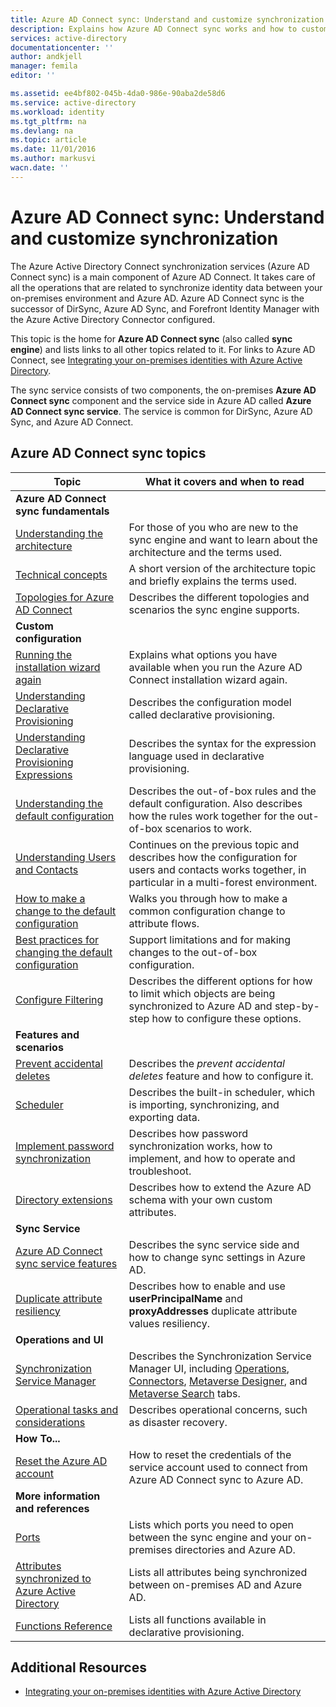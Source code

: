 ```yaml
---
title: Azure AD Connect sync: Understand and customize synchronization | Azure
description: Explains how Azure AD Connect sync works and how to customize.
services: active-directory
documentationcenter: ''
author: andkjell
manager: femila
editor: ''

ms.assetid: ee4bf802-045b-4da0-986e-90aba2de58d6
ms.service: active-directory
ms.workload: identity
ms.tgt_pltfrm: na
ms.devlang: na
ms.topic: article
ms.date: 11/01/2016
ms.author: markusvi
wacn.date: ''
---
```


# Azure AD Connect sync: Understand and customize synchronization
The Azure Active Directory Connect synchronization services (Azure AD Connect sync) is a main component of Azure AD Connect. It takes care of all the operations that are related to synchronize identity data between your on-premises environment and Azure AD. Azure AD Connect sync is the successor of DirSync, Azure AD Sync, and Forefront Identity Manager with the Azure Active Directory Connector configured.

This topic is the home for **Azure AD Connect sync** (also called **sync engine**) and lists links to all other topics related to it. For links to Azure AD Connect, see [Integrating your on-premises identities with Azure Active Directory](./active-directory-aadconnect.md).

The sync service consists of two components, the on-premises **Azure AD Connect sync** component and the service side in Azure AD called **Azure AD Connect sync service**. The service is common for DirSync, Azure AD Sync, and Azure AD Connect.

## Azure AD Connect sync topics
| Topic | What it covers and when to read |
| --- | --- |
| **Azure AD Connect sync fundamentals** | |
| [Understanding the architecture](./active-directory-aadconnectsync-understanding-architecture.md) |For those of you who are new to the sync engine and want to learn about the architecture and the terms used. |
| [Technical concepts](./active-directory-aadconnectsync-technical-concepts.md) |A short version of the architecture topic and briefly explains the terms used. |
| [Topologies for Azure AD Connect](./active-directory-aadconnect-topologies.md) |Describes the different topologies and scenarios the sync engine supports. |
| **Custom configuration** | |
| [Running the installation wizard again](./active-directory-aadconnectsync-installation-wizard.md) |Explains what options you have available when you run the Azure AD Connect installation wizard again. |
| [Understanding Declarative Provisioning](./active-directory-aadconnectsync-understanding-declarative-provisioning.md) |Describes the configuration model called declarative provisioning. |
| [Understanding Declarative Provisioning Expressions](./active-directory-aadconnectsync-understanding-declarative-provisioning-expressions.md) |Describes the syntax for the expression language used in declarative provisioning. |
| [Understanding the default configuration](./active-directory-aadconnectsync-understanding-default-configuration.md) |Describes the out-of-box rules and the default configuration. Also describes how the rules work together for the out-of-box scenarios to work. |
| [Understanding Users and Contacts](./active-directory-aadconnectsync-understanding-users-and-contacts.md) |Continues on the previous topic and describes how the configuration for users and contacts works together, in particular in a multi-forest environment. |
| [How to make a change to the default configuration](./active-directory-aadconnectsync-change-the-configuration.md) |Walks you through how to make a common configuration change to attribute flows. |
| [Best practices for changing the default configuration](./active-directory-aadconnectsync-best-practices-changing-default-configuration.md) |Support limitations and for making changes to the out-of-box configuration. |
| [Configure Filtering](./active-directory-aadconnectsync-configure-filtering.md) |Describes the different options for how to limit which objects are being synchronized to Azure AD and step-by-step how to configure these options. |
| **Features and scenarios** | |
| [Prevent accidental deletes](./active-directory-aadconnectsync-feature-prevent-accidental-deletes.md) |Describes the *prevent accidental deletes* feature and how to configure it. |
| [Scheduler](./active-directory-aadconnectsync-feature-scheduler.md) |Describes the built-in scheduler, which is importing, synchronizing, and exporting data. |
| [Implement password synchronization](./active-directory-aadconnectsync-implement-password-synchronization.md) |Describes how password synchronization works, how to implement, and how to operate and troubleshoot. |
| [Directory extensions](./active-directory-aadconnectsync-feature-directory-extensions.md) |Describes how to extend the Azure AD schema with your own custom attributes. |
| **Sync Service** | |
| [Azure AD Connect sync service features](./active-directory-aadconnectsyncservice-features.md) |Describes the sync service side and how to change sync settings in Azure AD. |
| [Duplicate attribute resiliency](./active-directory-aadconnectsyncservice-duplicate-attribute-resiliency.md) |Describes how to enable and use **userPrincipalName** and **proxyAddresses** duplicate attribute values resiliency. |
| **Operations and UI** | |
| [Synchronization Service Manager](./active-directory-aadconnectsync-service-manager-ui.md) |Describes the Synchronization Service Manager UI, including [Operations](./active-directory-aadconnectsync-service-manager-ui-operations.md), [Connectors](./active-directory-aadconnectsync-service-manager-ui-connectors.md), [Metaverse Designer](./active-directory-aadconnectsync-service-manager-ui-mvdesigner.md), and [Metaverse Search](./active-directory-aadconnectsync-service-manager-ui-mvsearch.md) tabs. |
| [Operational tasks and considerations](./active-directory-aadconnectsync-operations.md) |Describes operational concerns, such as disaster recovery. |
| **How To...** | |
| [Reset the Azure AD account](./active-directory-aadconnectsync-howto-azureadaccount.md) |How to reset the credentials of the service account used to connect from Azure AD Connect sync to Azure AD. |
| **More information and references** | |
| [Ports](./active-directory-aadconnect-ports.md) |Lists which ports you need to open between the sync engine and your on-premises directories and Azure AD. |
| [Attributes synchronized to Azure Active Directory](./active-directory-aadconnectsync-attributes-synchronized.md) |Lists all attributes being synchronized between on-premises AD and Azure AD. |
| [Functions Reference](./active-directory-aadconnectsync-functions-reference.md) |Lists all functions available in declarative provisioning. |

## Additional Resources
- [Integrating your on-premises identities with Azure Active Directory](./active-directory-aadconnect.md)
